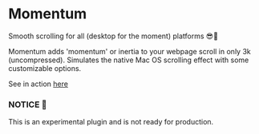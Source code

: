 # Momentum

Smooth scrolling for all (desktop for the moment) platforms 😎🤘

Momentum adds 'momentum' or inertia to your webpage scroll in only 3k (uncompressed).
Simulates the native Mac OS scrolling effect with some customizable options.

See in action [here](http://builtbyedgar.com/lab/momentum/)



### NOTICE 🚨

This is an experimental plugin and is not ready for production. 
